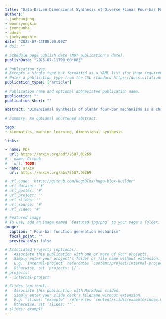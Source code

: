 ```yaml
---
title: "Data-Driven Dimensional Synthesis of Diverse Planar Four-bar Function Generation Mechanisms via Direct Parameterization"
authors:
- jaeheunjung
- woonryongkim
- jeongunha
- admin
- jaekyungshim
date: "2025-07-14T00:00:00Z"
# doi: ""

# Schedule page publish date (NOT publication's date).
publishDate: "2025-07-11T00:00:00Z"

# Publication type.
# Accepts a single type but formatted as a YAML list (for Hugo requirements).
# Enter a publication type from the CSL standard https://docs.citationstyles.org/en/stable/specification.html#appendix-iii-types
publication_types: ["article"]

# Publication name and optional abbreviated publication name.
publication: ""
publication_short: ""

abstract: 'Dimensional synthesis of planar four-bar mechanisms is a challenging inverse problem in kinematics, requiring the determination of mechanism dimensions from desired motion specifications. We propose a data-driven framework that bypasses traditional equation-solving and optimization by leveraging supervised learning. Our method combines a synthetic dataset, an LSTM-based neural network for handling sequential precision points, and a Mixture of Experts (MoE) architecture tailored to different linkage types. Each expert model is trained on type-specific data and guided by a type-specifying layer, enabling both single-type and multi-type synthesis. A novel simulation metric evaluates prediction quality by comparing desired and generated motions. Experiments show our approach produces accurate, defect-free linkages across various configurations. This enables intuitive and efficient mechanism design, even for non-expert users, and opens new possibilities for scalable and flexible synthesis in kinematic design.'

# Summary. An optional shortened abstract.

tags:
- kinematics, machine learning, dimensional synthesis

links:

- name: PDF
  url: https://arxiv.org/pdf/2507.08269
# - name: Github
#   url: TODO
- name: arXiv
  url: https://arxiv.org/abs/2507.08269

# url_code: 'https://github.com/HugoBlox/hugo-blox-builder'
# url_dataset: '#'
# url_poster: '#'
# url_project: ''
# url_slides: ''
# url_source: '#'
# url_video: '#'

# Featured image
# To use, add an image named `featured.jpg/png` to your page's folder. 
image:
  caption: " Four-bar function generation mechanism"
  focal_point: ""
  preview_only: false

# Associated Projects (optional).
#   Associate this publication with one or more of your projects.
#   Simply enter your project's folder or file name without extension.
#   E.g. `internal-project` references `content/project/internal-project/index.md`.
#   Otherwise, set `projects: []`.
# projects:
# - internal-project

# Slides (optional).
#   Associate this publication with Markdown slides.
#   Simply enter your slide deck's filename without extension.
#   E.g. `slides: "example"` references `content/slides/example/index.md`.
#   Otherwise, set `slides: ""`.
# slides: example
---
```


<!-- {{% callout note %}}
Create your slides in Markdown - click the *Slides* button to check out the example.
{{% /callout %}} -->

<!-- Add the publication's **full text** or **supplementary notes** here. You can use rich formatting such as including [code, math, and images](https://docs.hugoblox.com/content/writing-markdown-latex/). -->
